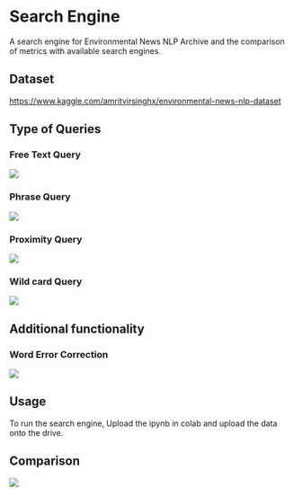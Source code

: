 
# Search Engine
A search engine for Environmental News NLP Archive and the comparison of metrics with available search engines.

## Dataset

https://www.kaggle.com/amritvirsinghx/environmental-news-nlp-dataset

## Type of Queries

### Free Text Query
![](https://github.com/kavya76/Search-Engine/blob/main/Snapshots/free_text.PNG)

### Phrase Query
![](https://github.com/kavya76/Search-Engine/blob/main/Snapshots/phrase.PNG)

### Proximity Query
![](https://github.com/kavya76/Search-Engine/blob/main/Snapshots/proximity.PNG)

### Wild card Query
![](https://github.com/kavya76/Search-Engine/blob/main/Snapshots/wild_card.PNG)

## Additional functionality

### Word Error Correction 
![](https://github.com/kavya76/Search-Engine/blob/main/Snapshots/spell_check.PNG)

## Usage
To run the search engine, Upload the ipynb in colab and upload the data onto the drive. 

## Comparison
![](https://github.com/kavya76/Search-Engine/blob/main/Snapshots/comparison.PNG)



